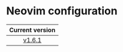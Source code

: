 # Neovim configuration

|                            Current version                            |
| :-------------------------------------------------------------------: |
| [v1.6.1](https://github.com/vladdoster/neovim-configuration/releases) |
